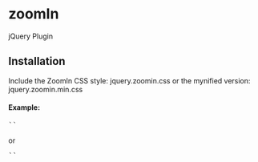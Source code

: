 # zoomIn
jQuery Plugin

## Installation

Include the ZoomIn CSS style: jquery.zoomin.css or the mynified version: jquery.zoomin.min.css

#### Example:

<pre>`<link rel="stylesheet" href="yourpath/jquery.zoomin.css" />`</pre>
or
<pre>`<link rel="stylesheet" href="yourpath/jquery.zoomin.min.css" />`</pre>
